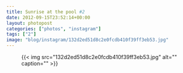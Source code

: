 ```yaml
---
title: Sunrise at the pool #2
date: 2012-09-15T23:52:14+00:00
layout: photopost
categories: ["photos", "instagram"]
tags: ["2"]
image: "blog/instagram/132d2ed51d8c2e0fcdb410f39ff3eb53.jpg"
---
```


<figure class="photo photo--square">
  {{< img src="132d2ed51d8c2e0fcdb410f39ff3eb53.jpg" alt="" caption="" >}}

</figure>


